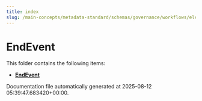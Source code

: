 ```yaml
---
title: index
slug: /main-concepts/metadata-standard/schemas/governance/workflows/elements/nodes/endevent
---
```


# EndEvent

This folder contains the following items:

- [**EndEvent**](/main-concepts/metadata-standard/schemas/governance/workflows/elements/nodes/endevent/endevent)


Documentation file automatically generated at 2025-08-12 05:39:47.683420+00:00.
